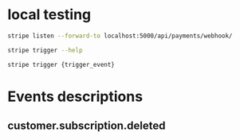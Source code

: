 # local testing

```bash
stripe listen --forward-to localhost:5000/api/payments/webhook/
```
```bash
stripe trigger --help
```
```bash
stripe trigger {trigger_event}
```

# Events descriptions

## customer.subscription.deleted
 